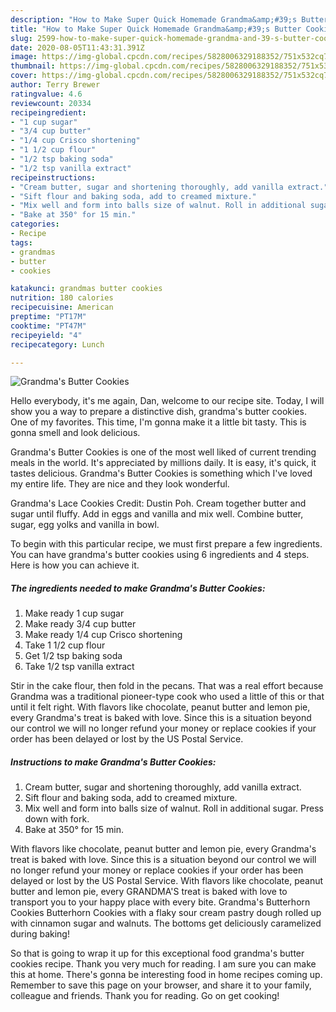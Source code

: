 ```yaml
---
description: "How to Make Super Quick Homemade Grandma&amp;#39;s Butter Cookies"
title: "How to Make Super Quick Homemade Grandma&amp;#39;s Butter Cookies"
slug: 2599-how-to-make-super-quick-homemade-grandma-and-39-s-butter-cookies
date: 2020-08-05T11:43:31.391Z
image: https://img-global.cpcdn.com/recipes/5828006329188352/751x532cq70/grandmas-butter-cookies-recipe-main-photo.jpg
thumbnail: https://img-global.cpcdn.com/recipes/5828006329188352/751x532cq70/grandmas-butter-cookies-recipe-main-photo.jpg
cover: https://img-global.cpcdn.com/recipes/5828006329188352/751x532cq70/grandmas-butter-cookies-recipe-main-photo.jpg
author: Terry Brewer
ratingvalue: 4.6
reviewcount: 20334
recipeingredient:
- "1 cup sugar"
- "3/4 cup butter"
- "1/4 cup Crisco shortening"
- "1 1/2 cup flour"
- "1/2 tsp baking soda"
- "1/2 tsp vanilla extract"
recipeinstructions:
- "Cream butter, sugar and shortening thoroughly, add vanilla extract."
- "Sift flour and baking soda, add to creamed mixture."
- "Mix well and form into balls size of walnut. Roll in additional sugar. Press down with fork."
- "Bake at 350° for 15 min."
categories:
- Recipe
tags:
- grandmas
- butter
- cookies

katakunci: grandmas butter cookies 
nutrition: 180 calories
recipecuisine: American
preptime: "PT17M"
cooktime: "PT47M"
recipeyield: "4"
recipecategory: Lunch

---
```



![Grandma&#39;s Butter Cookies](https://img-global.cpcdn.com/recipes/5828006329188352/751x532cq70/grandmas-butter-cookies-recipe-main-photo.jpg)

Hello everybody, it's me again, Dan, welcome to our recipe site. Today, I will show you a way to prepare a distinctive dish, grandma&#39;s butter cookies. One of my favorites. This time, I'm gonna make it a little bit tasty. This is gonna smell and look delicious.

Grandma&#39;s Butter Cookies is one of the most well liked of current trending meals in the world. It's appreciated by millions daily. It is easy, it's quick, it tastes delicious. Grandma&#39;s Butter Cookies is something which I've loved my entire life. They are nice and they look wonderful.

Grandma&#39;s Lace Cookies Credit: Dustin Poh. Cream together butter and sugar until fluffy. Add in eggs and vanilla and mix well. Combine butter, sugar, egg yolks and vanilla in bowl.


To begin with this particular recipe, we must first prepare a few ingredients. You can have grandma&#39;s butter cookies using 6 ingredients and 4 steps. Here is how you can achieve it.

<!--inarticleads1-->

##### The ingredients needed to make Grandma&#39;s Butter Cookies:

1. Make ready 1 cup sugar
1. Make ready 3/4 cup butter
1. Make ready 1/4 cup Crisco shortening
1. Take 1 1/2 cup flour
1. Get 1/2 tsp baking soda
1. Take 1/2 tsp vanilla extract


Stir in the cake flour, then fold in the pecans. That was a real effort because Grandma was a traditional pioneer-type cook who used a little of this or that until it felt right. With flavors like chocolate, peanut butter and lemon pie, every Grandma&#39;s treat is baked with love. Since this is a situation beyond our control we will no longer refund your money or replace cookies if your order has been delayed or lost by the US Postal Service. 

<!--inarticleads2-->

##### Instructions to make Grandma&#39;s Butter Cookies:

1. Cream butter, sugar and shortening thoroughly, add vanilla extract.
1. Sift flour and baking soda, add to creamed mixture.
1. Mix well and form into balls size of walnut. Roll in additional sugar. Press down with fork.
1. Bake at 350° for 15 min.


With flavors like chocolate, peanut butter and lemon pie, every Grandma&#39;s treat is baked with love. Since this is a situation beyond our control we will no longer refund your money or replace cookies if your order has been delayed or lost by the US Postal Service. With flavors like chocolate, peanut butter and lemon pie, every GRANDMA&#39;S treat is baked with love to transport you to your happy place with every bite. Grandma&#39;s Butterhorn Cookies Butterhorn Cookies with a flaky sour cream pastry dough rolled up with cinnamon sugar and walnuts. The bottoms get deliciously caramelized during baking! 

So that is going to wrap it up for this exceptional food grandma&#39;s butter cookies recipe. Thank you very much for reading. I am sure you can make this at home. There's gonna be interesting food in home recipes coming up. Remember to save this page on your browser, and share it to your family, colleague and friends. Thank you for reading. Go on get cooking!
